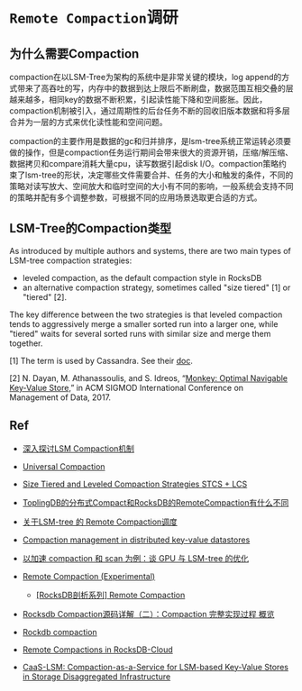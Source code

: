 # `Remote Compaction`调研

## 为什么需要Compaction

compaction在以LSM-Tree为架构的系统中是非常关键的模块，log append的方式带来了高吞吐的写，内存中的数据到达上限后不断刷盘，数据范围互相交叠的层越来越多，相同key的数据不断积累，引起读性能下降和空间膨胀。因此，compaction机制被引入，通过周期性的后台任务不断的回收旧版本数据和将多层合并为一层的方式来优化读性能和空间问题。

compaction的主要作用是数据的gc和归并排序，是lsm-tree系统正常运转必须要做的操作，但是compaction任务运行期间会带来很大的资源开销，压缩/解压缩、数据拷贝和compare消耗大量cpu，读写数据引起disk I/O。compaction策略约束了lsm-tree的形状，决定哪些文件需要合并、任务的大小和触发的条件，不同的策略对读写放大、空间放大和临时空间的大小有不同的影响，一般系统会支持不同的策略并配有多个调整参数，可根据不同的应用场景选取更合适的方式。

## LSM-Tree的Compaction类型

As introduced by multiple authors and systems, there are two main types of LSM-tree compaction strategies:

* leveled compaction, as the default compaction style in RocksDB
* an alternative compaction strategy, sometimes called "size tiered" [1] or "tiered" [2].

The key difference between the two strategies is that leveled compaction tends to aggressively merge a smaller sorted run into a larger one, while "tiered" waits for several sorted runs with similar size and merge them together.

[1] The term is used by Cassandra. See their [doc](https://docs.datastax.com/en/archived/cassandra/3.0/cassandra/operations/opsConfigureCompaction.html).

[2] N. Dayan, M. Athanassoulis, and S. Idreos, “[Monkey: Optimal Navigable Key-Value Store,](https://stratos.seas.harvard.edu/publications/monkey-optimal-navigable-key-value-store)” in ACM SIGMOD International Conference on Management of Data, 2017.



## Ref

* [深入探讨LSM Compaction机制](https://developer.aliyun.com/article/758369)
* [Universal Compaction](https://github.com/facebook/rocksdb/wiki/universal-compaction)
* [Size Tiered and Leveled Compaction Strategies STCS + LCS](https://university.scylladb.com/courses/scylla-operations/lessons/compaction-strategies/topic/size-tiered-and-leveled-compaction-strategies-stcs-lcs/)
* [ToplingDB的分布式Compact和RocksDB的RemoteCompaction有什么不同](https://docs.pingcode.com/ask/32348.html)
* [关于LSM-tree 的 Remote Compaction调度](https://blog.csdn.net/Z_Stand/article/details/119700257)
* [Compaction management in distributed key-value datastores](https://www.vldb.org/pvldb/vol8/p850-ahmad.pdf)
* [以加速 compaction 和 scan 为例：谈 GPU 与 LSM-tree 的优化](https://open.oceanbase.com/blog/10900271)

* [Remote Compaction (Experimental)](https://github.com/facebook/rocksdb/wiki/Remote-Compaction-%28Experimental%29)
  * [[RocksDB剖析系列] Remote Compaction](https://segmentfault.com/a/1190000041289857)
* [Rocksdb Compaction源码详解（二）：Compaction 完整实现过程 概览](https://blog.csdn.net/Z_Stand/article/details/107592966)
* [Rockdb compaction](https://github.com/facebook/rocksdb/wiki/Compaction?spm=a2c6h.12873639.article-detail.9.6f5c3f0eVW0Dpi)
* [Remote Compactions in RocksDB-Cloud](https://rockset.com/blog/remote-compactions-in-rocksdb-cloud/)

* [CaaS-LSM: Compaction-as-a-Service for LSM-based Key-Value Stores in Storage Disaggregated Infrastructure](https://www.cs.purdue.edu/homes/csjgwang/pubs/SIGMOD24_CaaSLSM.pdf)